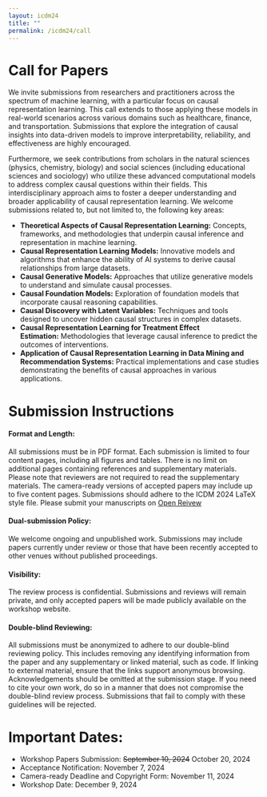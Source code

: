 ```yaml
---
layout: icdm24
title: ""
permalink: /icdm24/call
---
```


# Call for Papers
We invite submissions from researchers and practitioners across the spectrum of machine learning, with a particular focus on causal representation learning. This call extends to those applying these models in real-world scenarios across various domains such as healthcare, finance, and transportation. Submissions that explore the integration of causal insights into data-driven models to improve interpretability, reliability, and effectiveness are highly encouraged.

Furthermore, we seek contributions from scholars in the natural sciences (physics, chemistry, biology) and social sciences (including educational sciences and sociology) who utilize these advanced computational models to address complex causal questions within their fields. This interdisciplinary approach aims to foster a deeper understanding and broader applicability of causal representation learning.
We welcome submissions related to, but not limited to, the following key areas:

- **Theoretical Aspects of Causal Representation Learning:** Concepts, frameworks, and methodologies that underpin causal inference and representation in machine learning.
- **Causal Representation Learning Models:** Innovative models and algorithms that enhance the ability of AI systems to derive causal relationships from large datasets.
- **Causal Generative Models:** Approaches that utilize generative models to understand and simulate causal processes.
- **Causal Foundation Models:** Exploration of foundation models that incorporate causal reasoning capabilities.
- **Causal Discovery with Latent Variables:** Techniques and tools designed to uncover hidden causal structures in complex datasets.
- **Causal Representation Learning for Treatment Effect Estimation:** Methodologies that leverage causal inference to predict the outcomes of interventions.
- **Application of Causal Representation Learning in Data Mining and Recommendation Systems:** Practical implementations and case studies demonstrating the benefits of causal approaches in various applications.



# Submission Instructions

#### Format and Length:
All submissions must be in PDF format. Each submission is limited to four content pages, including all figures and tables. There is no limit on additional pages containing references and supplementary materials. Please note that reviewers are not required to read the supplementary materials. The camera-ready versions of accepted papers may include up to five content pages. Submissions should adhere to the ICDM 2024 LaTeX style file. Please submit your manuscripts on [Open Reivew](https://openreview.net/group?id=IEEE.org/ICDM/Workshop/CRL)
#### Dual-submission Policy:
We welcome ongoing and unpublished work. Submissions may include papers currently under review or those that have been recently accepted to other venues without published proceedings.
#### Visibility:
The review process is confidential. Submissions and reviews will remain private, and only accepted papers will be made publicly available on the workshop website.
#### Double-blind Reviewing:
All submissions must be anonymized to adhere to our double-blind reviewing policy. This includes removing any identifying information from the paper and any supplementary or linked material, such as code. If linking to external material, ensure that the links support anonymous browsing. Acknowledgements should be omitted at the submission stage. If you need to cite your own work, do so in a manner that does not compromise the double-blind review process. Submissions that fail to comply with these guidelines will be rejected.



# Important Dates:
- Workshop Papers Submission: ~~September 10, 2024~~ October 20, 2024
- Acceptance Notification: November 7, 2024
- Camera-ready Deadline and Copyright Form: November 11, 2024
- Workshop Date: December 9, 2024


